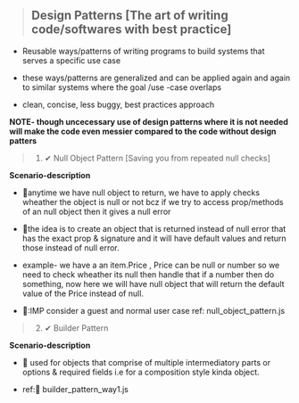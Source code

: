 > ## Design Patterns [The art of writing code/softwares with best practice]

- Reusable ways/patterns of writing programs to build systems that serves a specific use case

- these ways/patterns are generalized and can be applied again and again to similar systems where the goal /use -case overlaps

- clean, concise, less buggy, best practices approach

**NOTE- though uncecessary use of design patterns where it is not needed will make the code even messier compared to the code without design patters**

> 1. ✔ Null Object Pattern [Saving you from repeated null checks]

**Scenario-description**

- 📝anytime we have null object to return, we have to apply checks wheather the object is null or not bcz if we try to access prop/methods of an null object then it gives a null error

- 📝the idea is to create an object that is returned instead of null error that has the exact prop & signature and it will have default values and return those instead of null error.

- example- we have a an item.Price , Price can be null or number so we need to check wheather its null then handle that if a number then do something, now here we will have null object that will return the default value of the Price instead of null.

- 🎯:IMP consider a guest and normal user case ref: null_object_pattern.js

> 2. ✔ Builder Pattern

**Scenario-description**

- 📝 used for objects that comprise of multiple intermediatory parts or options & required fields i.e for a composition style kinda object.

- ref:🎯 builder_pattern_way1.js
